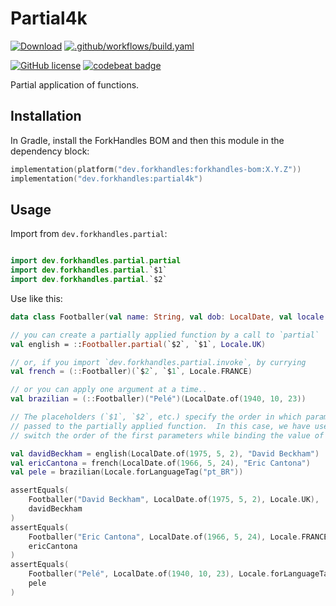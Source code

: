 # Partial4k

<a href="https://mvnrepository.com/artifact/dev.forkhandles"><img alt="Download" src="https://img.shields.io/maven-central/v/dev.forkhandles/forkhandles-bom"></a>
[![.github/workflows/build.yaml](https://github.com/fork-handles/forkhandles/actions/workflows/build.yaml/badge.svg)](https://github.com/fork-handles/forkhandles/actions/workflows/build.yaml)

<a href="http//www.apache.org/licenses/LICENSE-2.0"><img alt="GitHub license" src="https://img.shields.io/badge/license-Apache%20License%202.0-blue.svg?style=flat"></a>
<a href="https://codebeat.co/projects/github-com-fork-handles-forkhandles-trunk"><img alt="codebeat badge" src="https://codebeat.co/badges/5b369ed4-af27-46f4-ad9c-a307d900617e"></a>

Partial application of functions.

## Installation

In Gradle, install the ForkHandles BOM and then this module in the dependency block:

```kotlin
implementation(platform("dev.forkhandles:forkhandles-bom:X.Y.Z"))
implementation("dev.forkhandles:partial4k")
```

## Usage

Import from `dev.forkhandles.partial`:

```kotlin

import dev.forkhandles.partial.partial
import dev.forkhandles.partial.`$1`
import dev.forkhandles.partial.`$2`
```

Use like this:

```kotlin
data class Footballer(val name: String, val dob: LocalDate, val locale: Locale)

// you can create a partially applied function by a call to `partial`
val english = ::Footballer.partial(`$2`, `$1`, Locale.UK)

// or, if you import `dev.forkhandles.partial.invoke`, by currying
val french = (::Footballer)(`$2`, `$1`, Locale.FRANCE)

// or you can apply one argument at a time..
val brazilian = (::Footballer)("Pelé")(LocalDate.of(1940, 10, 23))

// The placeholders (`$1`, `$2`, etc.) specify the order in which parameters must be
// passed to the partially applied function.  In this case, we have used them to
// switch the order of the first parameters while binding the value of the last parameter.

val davidBeckham = english(LocalDate.of(1975, 5, 2), "David Beckham")
val ericCantona = french(LocalDate.of(1966, 5, 24), "Eric Cantona")
val pele = brazilian(Locale.forLanguageTag("pt_BR"))

assertEquals(
    Footballer("David Beckham", LocalDate.of(1975, 5, 2), Locale.UK),
    davidBeckham
)
assertEquals(
    Footballer("Eric Cantona", LocalDate.of(1966, 5, 24), Locale.FRANCE),
    ericCantona
)
assertEquals(
    Footballer("Pelé", LocalDate.of(1940, 10, 23), Locale.forLanguageTag("pt_BR")),
    pele
)
```

